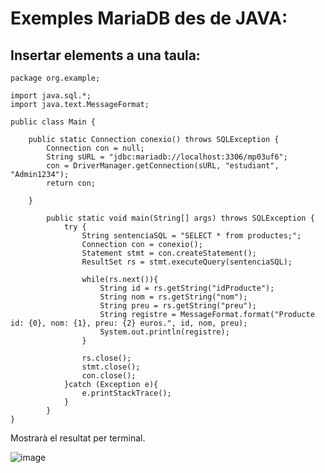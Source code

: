 # Exemples MariaDB des de JAVA:

##  Insertar elements a una taula:

```
package org.example;

import java.sql.*;
import java.text.MessageFormat;

public class Main {

    public static Connection conexio() throws SQLException {
        Connection con = null;
        String sURL = "jdbc:mariadb://localhost:3306/mp03uf6";
        con = DriverManager.getConnection(sURL, "estudiant", "Admin1234");
        return con;

    }

        public static void main(String[] args) throws SQLException {
            try {
                String sentenciaSQL = "SELECT * from productes;";
                Connection con = conexio();
                Statement stmt = con.createStatement();
                ResultSet rs = stmt.executeQuery(sentenciaSQL);

                while(rs.next()){
                    String id = rs.getString("idProducte");
                    String nom = rs.getString("nom");
                    String preu = rs.getString("preu");
                    String registre = MessageFormat.format("Producte id: {0}, nom: {1}, preu: {2} euros.", id, nom, preu);
                    System.out.println(registre);
                }

                rs.close();
                stmt.close();
                con.close();
            }catch (Exception e){
                e.printStackTrace();
            }
        }
}
```

Mostrarà el resultat per terminal.

![image](https://user-images.githubusercontent.com/110727546/213882317-54d13be8-b4c5-496a-a795-78ee8dd44ad7.png)



